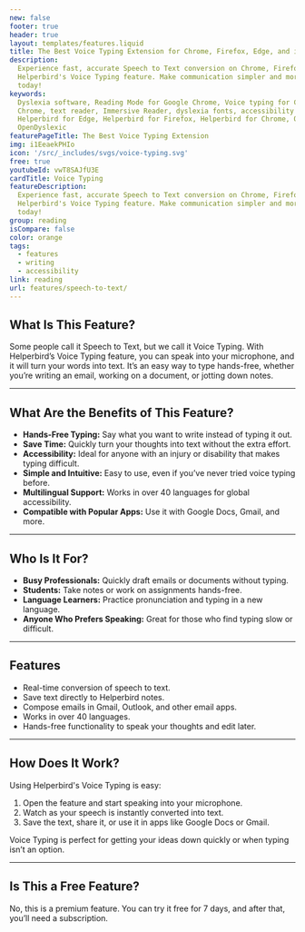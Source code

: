 ```yaml
---
new: false
footer: true
header: true
layout: templates/features.liquid
title: The Best Voice Typing Extension for Chrome, Firefox, Edge, and iOS
description:
  Experience fast, accurate Speech to Text conversion on Chrome, Firefox, Edge, and iOS with
  Helperbird's Voice Typing feature. Make communication simpler and more efficient. Try it free
  today!
keywords:
  Dyslexia software, Reading Mode for Google Chrome, Voice typing for Chrome, Text to speech for
  Chrome, text reader, Immersive Reader, dyslexia fonts, accessibility software, dyslexia software,
  Helperbird for Edge, Helperbird for Firefox, Helperbird for Chrome, Opendyslexic for Chrome,
  OpenDyslexic
featurePageTitle: The Best Voice Typing Extension
img: i1EeaekPHIo
icon: '/src/_includes/svgs/voice-typing.svg'
free: true
youtubeId: vwT8SAJfU3E
cardTitle: Voice Typing
featureDescription:
  Experience fast, accurate Speech to Text conversion on Chrome, Firefox, Edge, and iOS with
  Helperbird's Voice Typing feature. Make communication simpler and more efficient. Try it free
  today!
group: reading
isCompare: false 
color: orange
tags:
  - features
  - writing
  - accessibility
link: reading
url: features/speech-to-text/
---
```



## What Is This Feature?

Some people call it Speech to Text, but we call it Voice Typing. With Helperbird’s Voice Typing feature, you can speak into your microphone, and it will turn your words into text. It’s an easy way to type hands-free, whether you’re writing an email, working on a document, or jotting down notes.

---

## What Are the Benefits of This Feature?

- **Hands-Free Typing:** Say what you want to write instead of typing it out.  
- **Save Time:** Quickly turn your thoughts into text without the extra effort.  
- **Accessibility:** Ideal for anyone with an injury or disability that makes typing difficult.  
- **Simple and Intuitive:** Easy to use, even if you’ve never tried voice typing before.  
- **Multilingual Support:** Works in over 40 languages for global accessibility.  
- **Compatible with Popular Apps:** Use it with Google Docs, Gmail, and more.  

---

## Who Is It For?

- **Busy Professionals:** Quickly draft emails or documents without typing.  
- **Students:** Take notes or work on assignments hands-free.  
- **Language Learners:** Practice pronunciation and typing in a new language.  
- **Anyone Who Prefers Speaking:** Great for those who find typing slow or difficult.  

---

## Features

- Real-time conversion of speech to text.  
- Save text directly to Helperbird notes.  
- Compose emails in Gmail, Outlook, and other email apps.  
- Works in over 40 languages.  
- Hands-free functionality to speak your thoughts and edit later.  

---

## How Does It Work?

Using Helperbird's Voice Typing is easy:  
1. Open the feature and start speaking into your microphone.  
2. Watch as your speech is instantly converted into text.  
3. Save the text, share it, or use it in apps like Google Docs or Gmail.

Voice Typing is perfect for getting your ideas down quickly or when typing isn’t an option.

---

## Is This a Free Feature?

No, this is a premium feature. You can try it free for 7 days, and after that, you’ll need a subscription.
